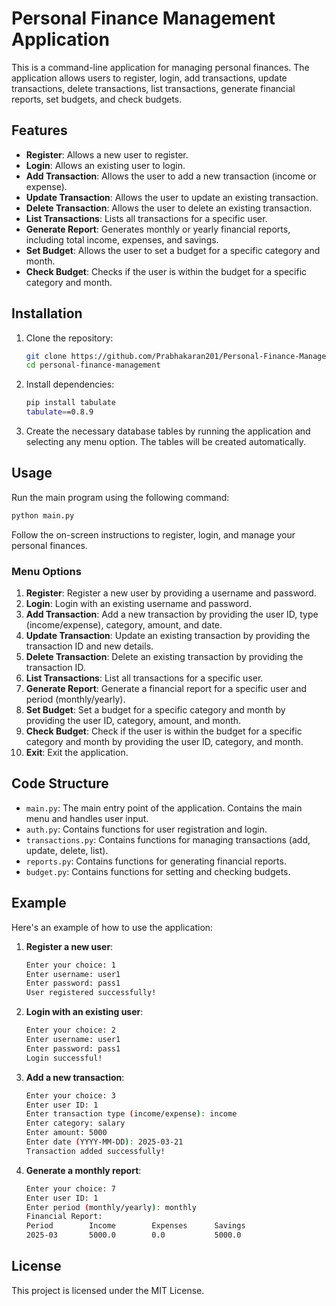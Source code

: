 # Personal Finance Management Application

This is a command-line application for managing personal finances. The application allows users to register, login, add transactions, update transactions, delete transactions, list transactions, generate financial reports, set budgets, and check budgets.

## Features

- **Register**: Allows a new user to register.
- **Login**: Allows an existing user to login.
- **Add Transaction**: Allows the user to add a new transaction (income or expense).
- **Update Transaction**: Allows the user to update an existing transaction.
- **Delete Transaction**: Allows the user to delete an existing transaction.
- **List Transactions**: Lists all transactions for a specific user.
- **Generate Report**: Generates monthly or yearly financial reports, including total income, expenses, and savings.
- **Set Budget**: Allows the user to set a budget for a specific category and month.
- **Check Budget**: Checks if the user is within the budget for a specific category and month.

## Installation

1. Clone the repository:
   ```sh
   git clone https://github.com/Prabhakaran201/Personal-Finance-Management-Application.git
   cd personal-finance-management
   ```

2. Install dependencies:
   ```sh
   pip install tabulate
   tabulate==0.8.9
   ```

3. Create the necessary database tables by running the application and selecting any menu option. The tables will be created automatically.

## Usage

Run the main program using the following command:
```sh
python main.py
```

Follow the on-screen instructions to register, login, and manage your personal finances.

### Menu Options

1. **Register**: Register a new user by providing a username and password.
2. **Login**: Login with an existing username and password.
3. **Add Transaction**: Add a new transaction by providing the user ID, type (income/expense), category, amount, and date.
4. **Update Transaction**: Update an existing transaction by providing the transaction ID and new details.
5. **Delete Transaction**: Delete an existing transaction by providing the transaction ID.
6. **List Transactions**: List all transactions for a specific user.
7. **Generate Report**: Generate a financial report for a specific user and period (monthly/yearly).
8. **Set Budget**: Set a budget for a specific category and month by providing the user ID, category, amount, and month.
9. **Check Budget**: Check if the user is within the budget for a specific category and month by providing the user ID, category, and month.
0. **Exit**: Exit the application.

## Code Structure

- `main.py`: The main entry point of the application. Contains the main menu and handles user input.
- `auth.py`: Contains functions for user registration and login.
- `transactions.py`: Contains functions for managing transactions (add, update, delete, list).
- `reports.py`: Contains functions for generating financial reports.
- `budget.py`: Contains functions for setting and checking budgets.

## Example

Here's an example of how to use the application:

1. **Register a new user**:
   ```sh
   Enter your choice: 1
   Enter username: user1
   Enter password: pass1
   User registered successfully!
   ```

2. **Login with an existing user**:
   ```sh
   Enter your choice: 2
   Enter username: user1
   Enter password: pass1
   Login successful!
   ```

3. **Add a new transaction**:
   ```sh
   Enter your choice: 3
   Enter user ID: 1
   Enter transaction type (income/expense): income
   Enter category: salary
   Enter amount: 5000
   Enter date (YYYY-MM-DD): 2025-03-21
   Transaction added successfully!
   ```

4. **Generate a monthly report**:
   ```sh
   Enter your choice: 7
   Enter user ID: 1
   Enter period (monthly/yearly): monthly
   Financial Report:
   Period        Income        Expenses      Savings
   2025-03       5000.0        0.0           5000.0
   ```

## License

This project is licensed under the MIT License.
